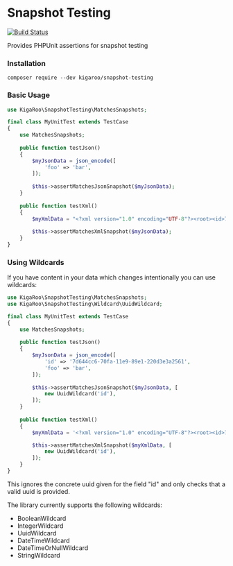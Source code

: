 # Snapshot Testing
[![Build Status](https://travis-ci.org/KigaRoo/snapshot-testing.svg?branch=master)](https://travis-ci.org/KigaRoo/snapshot-testing)

Provides PHPUnit assertions for snapshot testing

### Installation
```
composer require --dev kigaroo/snapshot-testing
```

### Basic Usage
```php
use KigaRoo\SnapshotTesting\MatchesSnapshots;

final class MyUnitTest extends TestCase
{
    use MatchesSnapshots;
    
    public function testJson()
    {
        $myJsonData = json_encode([
            'foo' => 'bar',
        ]);
        
        $this->assertMatchesJsonSnapshot($myJsonData);
    }    
    
    public function testXml()
    {
        $myXmlData = "<?xml version="1.0" encoding="UTF-8"?><root><id>7d644cc6-70fa-11e9-89e1-220d3e3a2561</id></root>";
        
        $this->assertMatchesXmlSnapshot($myJsonData);
    }
}
```

### Using Wildcards
If you have content in your data which changes intentionally you can use wildcards:
```php
use KigaRoo\SnapshotTesting\MatchesSnapshots;
use KigaRoo\SnapshotTesting\Wildcard\UuidWildcard;

final class MyUnitTest extends TestCase
{
    use MatchesSnapshots;
    
    public function testJson()
    {
        $myJsonData = json_encode([
            'id' => '7d644cc6-70fa-11e9-89e1-220d3e3a2561',
            'foo' => 'bar',
        ]);
        
        $this->assertMatchesJsonSnapshot($myJsonData, [
            new UuidWildcard('id'),
        ]);
    }    
    
    public function testXml()
    {
        $myXmlData = '<?xml version="1.0" encoding="UTF-8"?><root><id>7d644cc6-70fa-11e9-89e1-220d3e3a2561</id></root>';

        $this->assertMatchesXmlSnapshot($myXmlData, [
            new UuidWildcard('id'),
        ]);
    }
}
```

This ignores the concrete uuid given for the field "id" and only checks that a valid uuid is provided.

The library currently supports the following wildcards:
- BooleanWildcard
- IntegerWildcard
- UuidWildcard
- DateTimeWildcard
- DateTimeOrNullWildcard
- StringWildcard
